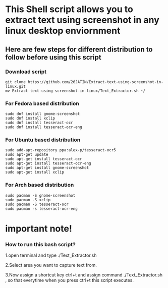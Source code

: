 # This Shell script allows you to extract text using screenshot in any linux desktop enviornment

## Here are few steps for different distribution to follow before using this script
### Download script
```
git clone https://github.com/26JATIN/Extract-text-using-screenshot-in-linux.git
mv Extract-text-using-screenshot-in-linux/Text_Extractor.sh ~/
```

### For Fedora based distribution

```
sudo dnf install gnome-screenshot
sudo dnf install xclip
sudo dnf install tesseract-ocr
sudo dnf install tesseract-ocr-eng
```


### For Ubuntu based distribution

```
sudo add-apt-repository ppa:alex-p/tesseract-ocr5
sudo apt-get update
sudo apt-get install tesseract-ocr
sudo apt-get install tesseract-ocr-eng
sudo apt-get install gnome-screenshot
sudo apt-get install xclip
```

### For Arch based distribution
```
sudo pacman -S gnome-screenshot
sudo pacman -S xclip
sudo pacman -S tesseract-ocr
sudo pacman -s tesseract-ocr-eng
```


# important note!
### How to run this bash script?

1.open terminal and type ./Text_Extractor.sh 

2.Select area you want to capture text from. 

3.Now assign a shortcut key ctrl+t and assign command ./Text_Extractor.sh , so that everytime when you press ctrl+t this script executes.
